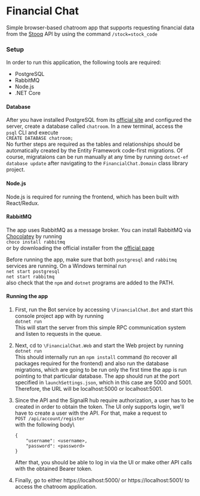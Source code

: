 # Financial Chat

Simple browser-based chatroom app that supports requesting financial data from the [Stooq](https://stooq.pl/) API by using the command `/stock=stock_code`

### Setup

In order to run this application, the following tools are required:

- PostgreSQL
- RabbitMQ
- Node.js
- .NET Core

#### Database

After you have installed PostgreSQL from its [official site](https://www.postgresql.org/download/) and configured the server, create a database called `chatroom`.
In a new terminal, access the `psql` CLI and execute\
`CREATE DATABASE chatroom;`\
No further steps are required as the tables and relationships should be automatically created by the Entity Framework code-first migrations. Of course, migrataions can be run manually at any time by running `dotnet-ef database update` after navigating to the `FinancialChat.Domain` class library project.

#### Node.js

Node.js is required for running the frontend, which has been built with React/Redux.

#### RabbitMQ

The app uses RabbitMQ as a message broker. You can install RabbitMQ via [Chocolatey](https://chocolatey.org/) by running\
`choco install rabbitmq`\
or by downloading the official installer from the [official page](https://www.rabbitmq.com/)

Before running the app, make sure that both `postgresql` and `rabbitmq` services are running. On a Windows terminal run\
`net start postgresql`\
`net start rabbitmq`\
also check that the `npm` and `dotnet` programs are added to the PATH.

#### Running the app

1. First, run the Bot service by accessing `\FinancialChat.Bot` and start this console project app with by running\
`dotnet run`\
This will start the server from this simple RPC communication system and listen to requests in the queue. 

2. Next, cd to `\FinancialChat.Web` and start the Web project by running\
`dotnet run`\
This should internally run an `npm install` command (to recover all packages required for the frontend) and also run the database migrations, which are going to be run only the first time the app is run pointing to that particular database. 
The app should run at the port specified in `launchSettings.json`, which in this case are 5000 and 5001. Therefore, the URL will be localhost:5000 or localhost:5001.

3. Since the API and the SignalR hub require authorization, a user has to be created in order to obtain the token. The UI only supports login, we'll have to create a user with the API. For that, make a request to\
`POST /api/account/register`\
with the following body\
	```
	{
		"username": <username>,
		"password": <password>
	}
	```
	After that, you should be able to log in via the UI or make other API calls with the obtained Bearer token.

4. Finally, go to either https://localhost:5000/ or https://localhost:5001/ to access the chatroom application. 